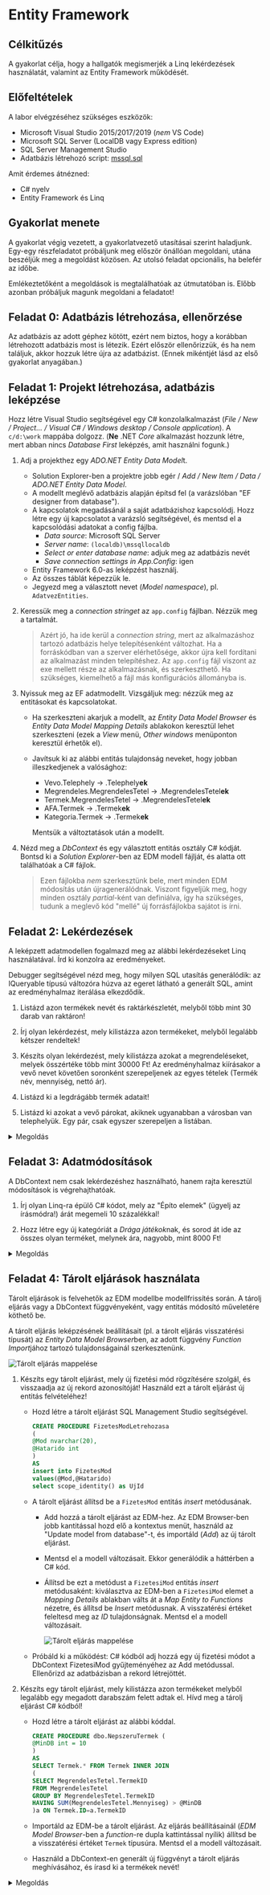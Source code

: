 # Entity Framework

## Célkitűzés

A gyakorlat célja, hogy a hallgatók megismerjék a Linq lekérdezések használatát, valamint az Entity Framework működését.

## Előfeltételek

A labor elvégzéséhez szükséges eszközök:

- Microsoft Visual Studio 2015/2017/2019 (_nem_ VS Code)
- Microsoft SQL Server (LocalDB vagy Express edition)
- SQL Server Management Studio
- Adatbázis létrehozó script: [mssql.sql](https://raw.githubusercontent.com/bmeviauac01/gyakorlatok/master/mssql.sql)

Amit érdemes átnézned:

- C# nyelv
- Entity Framework és Linq

## Gyakorlat menete

A gyakorlat végig vezetett, a gyakorlatvezető utasításai szerint haladjunk. Egy-egy részfeladatot próbáljunk meg először önállóan megoldani, utána beszéljük meg a megoldást közösen. Az utolsó feladat opcionális, ha belefér az időbe.

Emlékeztetőként a megoldások is megtalálhatóak az útmutatóban is. Előbb azonban próbáljuk magunk megoldani a feladatot!

## Feladat 0: Adatbázis létrehozása, ellenőrzése

Az adatbázis az adott géphez kötött, ezért nem biztos, hogy a korábban létrehozott adatbázis most is létezik. Ezért először ellenőrizzük, és ha nem találjuk, akkor hozzuk létre újra az adatbázist. (Ennek mikéntjét lásd az első gyakorlat anyagában.)

## Feladat 1: Projekt létrehozása, adatbázis leképzése

Hozz létre Visual Studio segítségével egy C# konzolalkalmazást (_File / New / Project... / Visual C# / Windows desktop / Console application_). A `c/d:\work` mappába dolgozz. (**Ne** .NET _Core_ alkalmazást hozzunk létre, mert abban nincs _Database First_ leképzés, amit használni fogunk.)

1. Adj a projekthez egy *ADO.NET Entity Data Model*t.

   - Solution Explorer-ben a projektre jobb egér / _Add / New Item / Data / ADO.NET Entity Data Model_.
   - A modellt meglévő adatbázis alapján építsd fel (a varázslóban "EF designer from database").
   - A kapcsolatok megadásánál a saját adatbázishoz kapcsolódj. Hozz létre egy új kapcsolatot a varázsló segítségével, és mentsd el a kapcsolódási adatokat a config fájlba.
     - _Data source_: Microsoft SQL Server
     - _Server name_: `(localdb)\mssqllocaldb`
     - _Select or enter database name_: adjuk meg az adatbázis nevét
     - _Save connection settings in App.Config_: igen
   - Entity Framework 6.0-as leképzést használj.
   - Az összes táblát képezzük le.
   - Jegyezd meg a választott nevet (_Model namespace_), pl. `AdatvezEntities`.

1. Keressük meg a _connection stringet_ az `app.config` fájlban. Nézzük meg a tartalmát.

   > Azért jó, ha ide kerül a _connection string_, mert az alkalmazáshoz tartozó adatbázis helye telepítésenként változhat. Ha a forráskódban van a szerver elérhetősége, akkor újra kell fordítani az alkalmazást minden telepítéshez. Az `app.config` fájl viszont az exe mellett része az alkalmazásnak, és szerkeszthető. Ha szükséges, kiemelhető a fájl más konfigurációs állományba is.

1. Nyissuk meg az EF adatmodellt. Vizsgáljuk meg: nézzük meg az entitásokat és kapcsolatokat.

   - Ha szerkeszteni akarjuk a modellt, az _Entity Data Model Browser_ és _Entity Data Model Mapping Details_ ablakokon keresztül lehet szerkeszteni (ezek a _View_ menü, _Other windows_ menüponton keresztül érhetők el).
   - Javítsuk ki az alábbi entitás tulajdonság neveket, hogy jobban illeszkedjenek a valósághoz:

     - Vevo.Telephely -> .Telephely**ek**
     - Megrendeles.MegrendelesTetel -> .MegrendelesTetel**ek**
     - Termek.MegrendelesTetel -> .MegrendelesTetel**ek**
     - AFA.Termek -> .Termek**ek**
     - Kategoria.Termek -> .Termek**ek**

     Mentsük a változtatások után a modellt.

1. Nézd meg a _DbContext_ és egy választott entitás osztály C# kódját. Bontsd ki a _Solution Explorer_-ben az EDM modell fájlját, és alatta ott találhatóak a C# fájlok.

   > Ezen fájlokba _nem_ szerkesztünk bele, mert minden EDM módosítás után újragenerálódnak. Viszont figyeljük meg, hogy minden osztály _partial_-ként van definiálva, így ha szükséges, tudunk a meglevő kód "mellé" új forrásfájlokba sajátot is írni.

## Feladat 2: Lekérdezések

A leképzett adatmodellen fogalmazd meg az alábbi lekérdezéseket Linq használatával. Írd ki konzolra az eredményeket.

Debugger segítségével nézd meg, hogy milyen SQL utasítás generálódik: az IQueryable típusú változóra húzva az egeret látható a generált SQL, amint az eredményhalmaz iterálása elkezdődik.

1. Listázd azon termékek nevét és raktárkészletét, melyből több mint 30 darab van raktáron!

1. Írj olyan lekérdezést, mely kilistázza azon termékeket, melyből legalább kétszer rendeltek!

1. Készíts olyan lekérdezést, mely kilistázza azokat a megrendeléseket, melyek összértéke több mint 30000 Ft! Az eredményhalmaz kiírásakor a vevő nevet követően soronként szerepeljenek az egyes tételek (Termék név, mennyiség, nettó ár).

1. Listázd ki a legdrágább termék adatait!

1. Listázd ki azokat a vevő párokat, akiknek ugyanabban a városban van telephelyük. Egy pár, csak egyszer szerepeljen a listában.

<details><summary markdown="span">Megoldás</summary>

```csharp
Console.WriteLine("***** Második feladat *****");
using (var db = new AdatvezEntities())
{
    // 2.1
    Console.WriteLine("\t2.1:");
    var qTermekRaktarkeszlet = from t in db.Termek
        where t.Raktarkeszlet > 30
        select t;
    foreach (var t in qTermekRaktarkeszlet)
        Console.WriteLine("\t\tNév={0}\tRaktrákészlet={1}", t.Nev, t.Raktarkeszlet);

    // 2.2
    Console.WriteLine("\t2.2:");
    var qTermekRendeles = from t in db.Termek
        where t.MegrendelesTetelek.Count >= 2
        select t;

    foreach (var t in qTermekRendeles)
        Console.WriteLine("\t\tNév={0}\tRaktrákészlet={1}", t.Nev, t.Raktarkeszlet);

    // 2.3
    Console.WriteLine("\t2.3:");
    var qMegrendelesOssz = from m in db.Megrendeles
        where m.MegrendelesTetelek.Sum(mt => mt.Mennyiseg * mt.NettoAr) > 30000
        select m;
    foreach (var m in qMegrendelesOssz)
    {
        Console.WriteLine("\t\tNév={0}", m.Telephely.Vevo.Nev);
        foreach (var mt in m.MegrendelesTetelek)
            Console.WriteLine("\t\t\tTermék={0}\tÁr={1}\tDb={2}", mt.Termek.Nev, mt.NettoAr, mt.Mennyiseg);
    }

    // 2.3 második megoldás
    // Csak egy lekérdezést fog generálni, a Navigation Propertyket is feltölti rögtön
    Console.WriteLine("\tc 2.3 alternatív megoldás:");
    var qMegrendelesOssz2 = from m in
        oc.Megrendeles.Include("MegrendelesTetel").Include("MegrendelesTetel.Termek")
            .Include("Telephely").Include("Telephely.Vevo")
        where m.MegrendelesTetelek.Sum(mt => mt.Mennyiseg * mt.NettoAr) > 30000
        select m;
    foreach (var m in qMegrendelesOssz2)
    {
        Console.WriteLine("\t\tNév={0}", m.Telephely.Vevo.Nev);
        foreach (var mt in m.MegrendelesTetelek)
            Console.WriteLine("\t\t\tTermék={0}\tÁr={1}\tDb={2}", mt.Termek.Nev, mt.NettoAr, mt.Mennyiseg);
    }

    // 2.4
    Console.WriteLine("\t2.4:");
    var qTermekMax = from t in db.Termek
        where t.NettoAr == db.Termek.Max(a => a.NettoAr)
        select t;
    foreach (var t in qTermekMax)
        Console.WriteLine("\t\tNév={0}\tÁrt={1}", t.Nev, t.NettoAr);

    // 2.5
    Console.WriteLine("\t2.5:");
    var qJoin = from t1 in db.Telephely
        join t2 in db.Telephely on t1.Varos equals t2.Varos
        where t1.VevoID > t2.VevoID
        select new { v1 = t1.Vevo, v2 = t2.Vevo };
    foreach (var v in qJoin)
        Console.WriteLine("\t\tVevő 1={0}\tVevő 2={1}", v.v1.Nev, v.v2.Nev);

}
```

</details>

## Feladat 3: Adatmódosítások

A DbContext nem csak lekérdezéshez használható, hanem rajta keresztül módosítások is végrehajthatóak.

1. Írj olyan Linq-ra épülő C# kódot, mely az "Építo elemek" (ügyelj az írásmódra!) árát megemeli 10 százalékkal!

1. Hozz létre egy új kategóriát a *Drága játékok*nak, és sorod át ide az összes olyan terméket, melynek ára, nagyobb, mint 8000 Ft!

<details><summary markdown="span">Megoldás</summary>

```csharp
Console.WriteLine("***** Harmadik feladat *****");
using (var db = new AdatvezEntities())
{
    // 3.1
    Console.WriteLine("\t3.1:");
    var qTermekEpito = from t in db.Termek
        where t.Kategoria.Nev == "Építo elemek"
        select t;
    Console.WriteLine("\tMódosítás előtt:");
    foreach (var t in qTermekEpito)
    {
        Console.WriteLine("\t\t\tNév={0}\tRaktrákészlet={1}\tÁr={2}", t.Nev, t.Raktarkeszlet, t.NettoAr);
        t.NettoAr = 1.1 * t.NettoAr;
    }

    db.SaveChanges();

    qTermekEpito = from t in db.Termek
        where t.Kategoria.Nev == "Építo elemek"
        select t;
    Console.WriteLine("\tMódosítás után:");
    foreach (var t in qTermekEpito)
        Console.WriteLine("\t\t\tNév={0}\tRaktrákészlet={1}\tÁr={2}", t.Nev, t.Raktarkeszlet, t.NettoAr);

    // 3.2
    Console.WriteLine("\t3.2:");
    Kategoria dragaJatek = (from k in db.Kategoria
        where k.Nev == "Drága Játék"
        select k).SingleOrDefault();

    if (dragaJatek == null)
        dragaJatek = new Kategoria { Nev = "Drága Játék"; }

    var qTermekDraga = from t in db.Termek
        where t.NettoAr > 8000
        select t;

    foreach (var t in qTermekDraga)
        t.Kategoria = dragaJatek;
    db.SaveChanges();

    qTermekDraga = from t in oc.Termek
        where t.Kategoria.Nev == "Drága Játék"
        select t;

    foreach (var t in qTermekDraga)
        Console.WriteLine("\t\tNév={0}\tÁrt={1}", t.Nev, t.NettoAr);
}
```

</details>

## Feladat 4: Tárolt eljárások használata

Tárolt eljárások is felvehetők az EDM modellbe modellfrissítés során. A tárolj eljárás vagy a DbContext függvényeként, vagy entitás módosító műveletére köthető be.

A tárolt eljárás leképzésének beállításait (pl. a tárolt eljárás visszatérési típusát) az *Entity Data Model Browser*ben, az adott függvény *Function Import*jához tartozó tulajdonságainál szerkesztenünk.

![Tárolt eljárás mappelése](images/vs-storedproc-mapping.png)

1. Készíts egy tárolt eljárást, mely új fizetési mód rögzítésére szolgál, és visszaadja az új rekord azonosítóját! Használd ezt a tárolt eljárást új entitás felvételéhez!

   - Hozd létre a tárolt eljárást SQL Management Studio segítségével.

     ```sql
     CREATE PROCEDURE FizetesModLetrehozasa
     (
     @Mod nvarchar(20),
     @Hatarido int
     )
     AS
     insert into FizetesMod
     values(@Mod,@Hatarido)
     select scope_identity() as UjId
     ```

   - A tárolt eljárást állítsd be a `FizetesMod` entitás _insert_ metódusának.

     - Add hozzá a tárolt eljárást az EDM-hez. Az EDM Browser-ben jobb kantitással hozd elő a kontextus menüt, használd az "Update model from database"-t, és importáld (_Add_) az új tárolt eljárást.
     - Mentsd el a modell változásait. Ekkor generálódik a háttérben a C# kód.
     - Állítsd be ezt a metódust a `FizetesiMod` entitás _insert_ metódusaként: kiválasztva az EDM-ben a `FizetesiMod` elemet a _Mapping Details_ ablakban válts át a _Map Entity to Functions_ nézetre, és állítsd be _Insert_ metódusnak. A visszatérési értéket feleltesd meg az _ID_ tulajdonságnak. Mentsd el a modell változásait.

       ![Tárolt eljárás mappelése](images/vs-insert-storedproc.png)

   - Próbáld ki a működést: C# kódból adj hozzá egy új fizetési módot a DbContext FizetesiMod gyűjteményéhez az Add metódussal. Ellenőrizd az adatbázisban a rekord létrejöttét.

1. Készíts egy tárolt eljárást, mely kilistázza azon termékeket melyből legalább egy megadott darabszám felett adtak el. Hívd meg a tárolj eljárást C# kódból!

   - Hozd létre a tárolt eljárást az alábbi kóddal.

     ```sql
     CREATE PROCEDURE dbo.NepszeruTermek (
     @MinDB int = 10
     )
     AS
     SELECT Termek.* FROM Termek INNER JOIN
     (
     SELECT MegrendelesTetel.TermekID
     FROM MegrendelesTetel
     GROUP BY MegrendelesTetel.TermekID
     HAVING SUM(MegrendelesTetel.Mennyiseg) > @MinDB
     )a ON Termek.ID=a.TermekID
     ```

   - Importáld az EDM-be a tárolt eljárást. Az eljárás beállításainál (_EDM Model Browser_-ben a _function_-re dupla kattintással nyílik) állítsd be a visszatérési értéket `Termek` típusúra. Mentsd el a modell változásait.

   - Használd a DbContext-en generált új függvényt a tárolt eljárás meghívásához, és írasd ki a termékek nevét!

<details><summary markdown="span">Megoldás</summary>

```csharp
Console.WriteLine("***** Negyedik feladat *****");
using (var db = new AdatvezEntities())
{
    // 4.3
    Console.WriteLine("\t4.3:");

    var f = new FizetesMod
    {
        Mod = "Valamikor hozom",
        Hatarido = 99999
    };

    oc.FizetesMod.Add(f);
    oc.SaveChanges();

    // 4.6
    Console.WriteLine("\t4.6:");
    var qTermekNepszeru = db.NepszeruTermek(5);
    foreach (var t in qTermekNepszeru)
        Console.WriteLine("\t\tNév={0}\tRaktrákészlet={1}\tÁr={2}", t.Nev, t.Raktarkeszlet, t.NettoAr));
}
```

</details>
